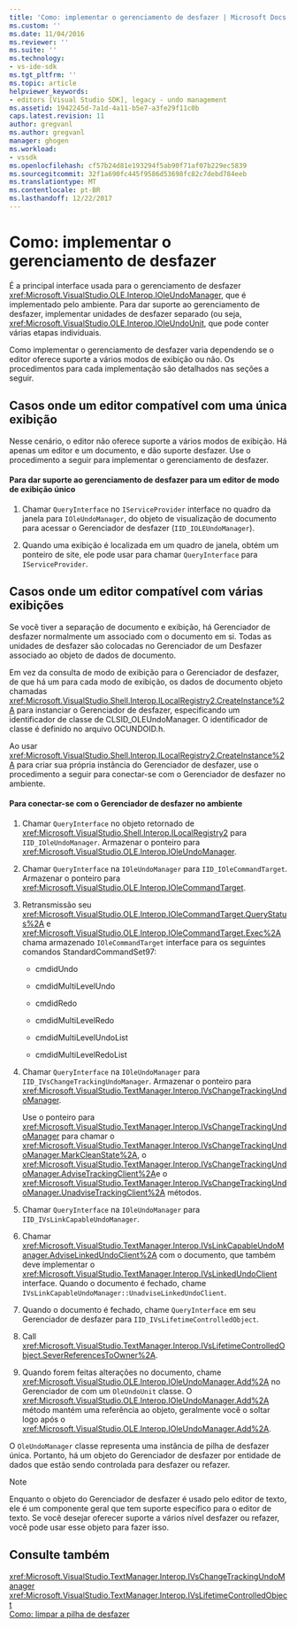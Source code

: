 ```yaml
---
title: 'Como: implementar o gerenciamento de desfazer | Microsoft Docs'
ms.custom: ''
ms.date: 11/04/2016
ms.reviewer: ''
ms.suite: ''
ms.technology:
- vs-ide-sdk
ms.tgt_pltfrm: ''
ms.topic: article
helpviewer_keywords:
- editors [Visual Studio SDK], legacy - undo management
ms.assetid: 1942245d-7a1d-4a11-b5e7-a3fe29f11c0b
caps.latest.revision: 11
author: gregvanl
ms.author: gregvanl
manager: ghogen
ms.workload:
- vssdk
ms.openlocfilehash: cf57b24d81e193294f5ab90f71af07b229ec5839
ms.sourcegitcommit: 32f1a690fc445f9586d53698fc82c7debd784eeb
ms.translationtype: MT
ms.contentlocale: pt-BR
ms.lasthandoff: 12/22/2017
---
```

# <a name="how-to-implement-undo-management"></a>Como: implementar o gerenciamento de desfazer
É a principal interface usada para o gerenciamento de desfazer <xref:Microsoft.VisualStudio.OLE.Interop.IOleUndoManager>, que é implementado pelo ambiente. Para dar suporte ao gerenciamento de desfazer, implementar unidades de desfazer separado (ou seja, <xref:Microsoft.VisualStudio.OLE.Interop.IOleUndoUnit>, que pode conter várias etapas individuais.  
  
 Como implementar o gerenciamento de desfazer varia dependendo se o editor oferece suporte a vários modos de exibição ou não. Os procedimentos para cada implementação são detalhados nas seções a seguir.  
  
## <a name="cases-where-an-editor-supports-a-single-view"></a>Casos onde um editor compatível com uma única exibição  
 Nesse cenário, o editor não oferece suporte a vários modos de exibição. Há apenas um editor e um documento, e dão suporte desfazer. Use o procedimento a seguir para implementar o gerenciamento de desfazer.  
  
#### <a name="to-support-undo-management-for-a-single-view-editor"></a>Para dar suporte ao gerenciamento de desfazer para um editor de modo de exibição único  
  
1.  Chamar `QueryInterface` no `IServiceProvider` interface no quadro da janela para `IOleUndoManager`, do objeto de visualização de documento para acessar o Gerenciador de desfazer (`IID_IOLEUndoManager`).  
  
2.  Quando uma exibição é localizada em um quadro de janela, obtém um ponteiro de site, ele pode usar para chamar `QueryInterface` para `IServiceProvider`.  
  
## <a name="cases-where-an-editor-supports-multiple-views"></a>Casos onde um editor compatível com várias exibições  
 Se você tiver a separação de documento e exibição, há Gerenciador de desfazer normalmente um associado com o documento em si. Todas as unidades de desfazer são colocadas no Gerenciador de um Desfazer associado ao objeto de dados de documento.  
  
 Em vez da consulta de modo de exibição para o Gerenciador de desfazer, de que há um para cada modo de exibição, os dados de documento objeto chamadas <xref:Microsoft.VisualStudio.Shell.Interop.ILocalRegistry2.CreateInstance%2A> para instanciar o Gerenciador de desfazer, especificando um identificador de classe de CLSID_OLEUndoManager. O identificador de classe é definido no arquivo OCUNDOID.h.  
  
 Ao usar <xref:Microsoft.VisualStudio.Shell.Interop.ILocalRegistry2.CreateInstance%2A> para criar sua própria instância do Gerenciador de desfazer, use o procedimento a seguir para conectar-se com o Gerenciador de desfazer no ambiente.  
  
#### <a name="to-hook-your-undo-manager-into-the-environment"></a>Para conectar-se com o Gerenciador de desfazer no ambiente  
  
1.  Chamar `QueryInterface` no objeto retornado de <xref:Microsoft.VisualStudio.Shell.Interop.ILocalRegistry2> para `IID_IOleUndoManager`. Armazenar o ponteiro para <xref:Microsoft.VisualStudio.OLE.Interop.IOleUndoManager>.  
  
2.  Chamar `QueryInterface` na `IOleUndoManager` para `IID_IOleCommandTarget`. Armazenar o ponteiro para <xref:Microsoft.VisualStudio.OLE.Interop.IOleCommandTarget>.  
  
3.  Retransmissão seu <xref:Microsoft.VisualStudio.OLE.Interop.IOleCommandTarget.QueryStatus%2A> e <xref:Microsoft.VisualStudio.OLE.Interop.IOleCommandTarget.Exec%2A> chama armazenado `IOleCommandTarget` interface para os seguintes comandos StandardCommandSet97:  
  
    -   cmdidUndo  
  
    -   cmdidMultiLevelUndo  
  
    -   cmdidRedo  
  
    -   cmdidMultiLevelRedo  
  
    -   cmdidMultiLevelUndoList  
  
    -   cmdidMultiLevelRedoList  
  
4.  Chamar `QueryInterface` na `IOleUndoManager` para `IID_IVsChangeTrackingUndoManager`. Armazenar o ponteiro para <xref:Microsoft.VisualStudio.TextManager.Interop.IVsChangeTrackingUndoManager>.  
  
     Use o ponteiro para <xref:Microsoft.VisualStudio.TextManager.Interop.IVsChangeTrackingUndoManager> para chamar o <xref:Microsoft.VisualStudio.TextManager.Interop.IVsChangeTrackingUndoManager.MarkCleanState%2A>, o <xref:Microsoft.VisualStudio.TextManager.Interop.IVsChangeTrackingUndoManager.AdviseTrackingClient%2A>e o <xref:Microsoft.VisualStudio.TextManager.Interop.IVsChangeTrackingUndoManager.UnadviseTrackingClient%2A> métodos.  
  
5.  Chamar `QueryInterface` na `IOleUndoManager` para `IID_IVsLinkCapableUndoManager`.  
  
6.  Chamar <xref:Microsoft.VisualStudio.TextManager.Interop.IVsLinkCapableUndoManager.AdviseLinkedUndoClient%2A> com o documento, que também deve implementar o <xref:Microsoft.VisualStudio.TextManager.Interop.IVsLinkedUndoClient> interface. Quando o documento é fechado, chame `IVsLinkCapableUndoManager::UnadviseLinkedUndoClient`.  
  
7.  Quando o documento é fechado, chame `QueryInterface` em seu Gerenciador de desfazer para `IID_IVsLifetimeControlledObject`.  
  
8.  Call <xref:Microsoft.VisualStudio.TextManager.Interop.IVsLifetimeControlledObject.SeverReferencesToOwner%2A>.  
  
9. Quando forem feitas alterações no documento, chame <xref:Microsoft.VisualStudio.OLE.Interop.IOleUndoManager.Add%2A> no Gerenciador de com um `OleUndoUnit` classe. O <xref:Microsoft.VisualStudio.OLE.Interop.IOleUndoManager.Add%2A> método mantém uma referência ao objeto, geralmente você o soltar logo após o <xref:Microsoft.VisualStudio.OLE.Interop.IOleUndoManager.Add%2A>.  
  
 O `OleUndoManager` classe representa uma instância de pilha de desfazer única. Portanto, há um objeto do Gerenciador de desfazer por entidade de dados que estão sendo controlada para desfazer ou refazer.  
  
> [!NOTE]
>  Enquanto o objeto do Gerenciador de desfazer é usado pelo editor de texto, ele é um componente geral que tem suporte específico para o editor de texto. Se você desejar oferecer suporte a vários nível desfazer ou refazer, você pode usar esse objeto para fazer isso.  
  
## <a name="see-also"></a>Consulte também  
 <xref:Microsoft.VisualStudio.TextManager.Interop.IVsChangeTrackingUndoManager>   
 <xref:Microsoft.VisualStudio.TextManager.Interop.IVsLifetimeControlledObject>   
 [Como: limpar a pilha de desfazer](../extensibility/how-to-clear-the-undo-stack.md)